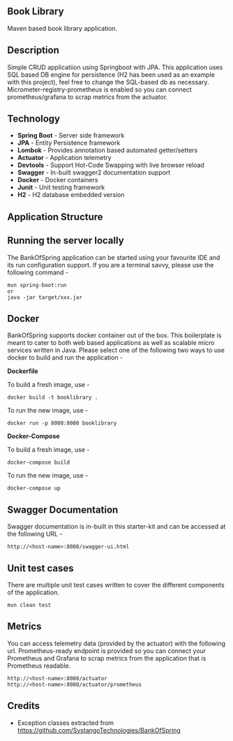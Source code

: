 ## Book Library
Maven based book library application.

## Description
Simple CRUD applicatiion using Springboot with JPA. This application uses SQL based DB engine for persistence (H2 has been used as an example with this project), feel free to change the SQL-based db as necessary. Micrometer-registry-prometheus is enabled so you can connect prometheus/grafana to scrap metrics from the actuator.

## Technology

- **Spring Boot**     - Server side framework
- **JPA**             - Entity Persistence framework
- **Lombok**          - Provides annotation based automated getter/setters
- **Actuator**        - Application telemetry
- **Devtools**        - Support Hot-Code Swapping with live browser reload
- **Swagger**         - In-built swagger2 documentation support
- **Docker**          - Docker containers
- **Junit**           - Unit testing framework
- **H2**              - H2 database embedded version

## Application Structure

## Running the server locally
The BankOfSpring application can be started using your favourite IDE and its run configuration support. If you are a terminal savvy, please use the following command -

````
mvn spring-boot:run
or 
java -jar target/xxx.jar
````

## Docker
BankOfSpring supports docker container out of the box. This boilerplate is meant to cater to both web based applications as well as scalable micro services written in Java. Please select one of the following two ways to use docker to build and run the application -

**Dockerfile**

To build a fresh image, use -
````
docker build -t booklibrary .
````
To run the new image, use -
````
docker run -p 8080:8080 booklibrary
````

**Docker-Compose**

To build a fresh image, use -
````
docker-compose build
````
To run the new image, use -
````
docker-compose up
````

## Swagger Documentation
Swagger documentation is in-built in this starter-kit and can be accessed at the following URL -
````
http://<host-name>:8080/swagger-ui.html
````

## Unit test cases
There are multiple unit test cases written to cover the different components of the application.

````
mvn clean test 
````

## Metrics
You can access telemetry data (provided by the actuator) with the following url. Prometheus-ready endpoint is provided so you can connect your Prometheus and Grafana to scrap metrics from the application that is Prometheus readable.

````
http://<host-name>:8080/actuator
http://<host-name>:8080/actuator/prometheus
````

## Credits
- Exception classes extracted from https://github.com/SystangoTechnologies/BankOfSpring
